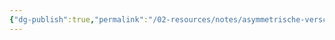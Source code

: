 ```yaml
---
{"dg-publish":true,"permalink":"/02-resources/notes/asymmetrische-verschluesselung/","tags":["kryptografie/encryption","kryptografie/decryption","empty"],"updated":"2024-08-16T18:25:58.000+02:00"}
---
```


